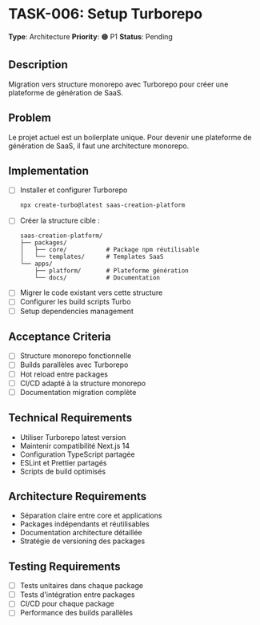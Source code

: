 # TASK-006: Setup Turborepo

**Type**: Architecture
**Priority**: 🟠 P1
**Status**: Pending

## Description
Migration vers structure monorepo avec Turborepo pour créer une plateforme de génération de SaaS.

## Problem
Le projet actuel est un boilerplate unique. Pour devenir une plateforme de génération de SaaS, il faut une architecture monorepo.

## Implementation
- [ ] Installer et configurer Turborepo
  ```bash
  npx create-turbo@latest saas-creation-platform
  ```
- [ ] Créer la structure cible :
  ```
  saas-creation-platform/
  ├── packages/
  │   ├── core/           # Package npm réutilisable
  │   └── templates/      # Templates SaaS
  └── apps/
      ├── platform/       # Plateforme génération
      └── docs/           # Documentation
  ```
- [ ] Migrer le code existant vers cette structure
- [ ] Configurer les build scripts Turbo
- [ ] Setup dependencies management

## Acceptance Criteria
- [ ] Structure monorepo fonctionnelle
- [ ] Builds parallèles avec Turborepo
- [ ] Hot reload entre packages
- [ ] CI/CD adapté à la structure monorepo
- [ ] Documentation migration complète

## Technical Requirements
- Utiliser Turborepo latest version
- Maintenir compatibilité Next.js 14
- Configuration TypeScript partagée
- ESLint et Prettier partagés
- Scripts de build optimisés

## Architecture Requirements
- Séparation claire entre core et applications
- Packages indépendants et réutilisables
- Documentation architecture détaillée
- Stratégie de versioning des packages

## Testing Requirements
- [ ] Tests unitaires dans chaque package
- [ ] Tests d'intégration entre packages
- [ ] CI/CD pour chaque package
- [ ] Performance des builds parallèles